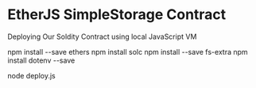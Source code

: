 # EtherJS SimpleStorage Contract

Deploying Our Soldity Contract using local JavaScript VM

npm install --save ethers
npm install solc
npm install --save fs-extra
npm install dotenv --save

node deploy.js
